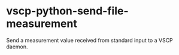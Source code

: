 # vscp-python-send-file-measurement
Send a measurement value received from standard input to a VSCP daemon.
